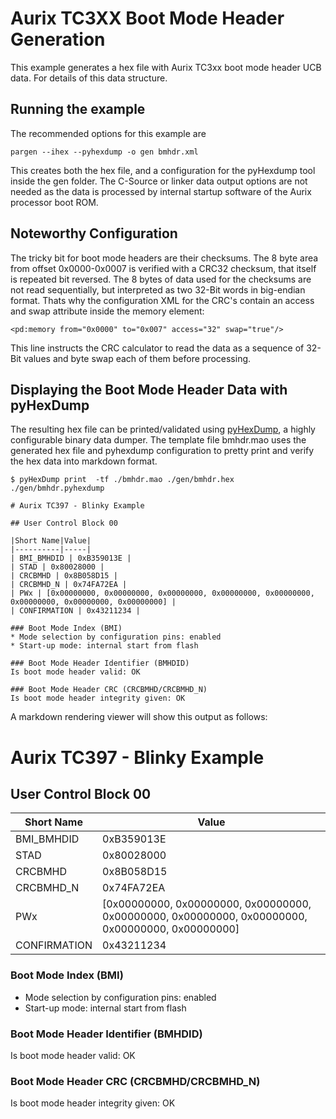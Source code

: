 # Aurix TC3XX Boot Mode Header Generation

This example generates a hex file with Aurix TC3xx boot mode header UCB data.
For details of this data structure.

## Running the example

The recommended options for this example are

    pargen --ihex --pyhexdump -o gen bmhdr.xml

This creates both the hex file, and a configuration for the pyHexdump tool
inside the gen folder. The C-Source or linker data output options are not
needed as the data is processed by internal startup software of the
Aurix processor boot ROM.

## Noteworthy Configuration

The tricky bit for boot mode headers are their checksums. The 8 byte area
from offset 0x0000-0x0007 is verified with a CRC32 checksum, that itself
is repeated bit reversed. The 8 bytes of data used for the checksums
are not read sequentially, but interpreted as two 32-Bit words in
big-endian format. Thats why the configuration XML for the CRC's contain
an access and swap attribute inside the memory element:

    <pd:memory from="0x0000" to="0x007" access="32" swap="true"/>

This line instructs the CRC calculator to read the data as a sequence
of 32-Bit values and byte swap each of them before processing.

## Displaying the Boot Mode Header Data with pyHexDump

The resulting hex file can be printed/validated using
[pyHexDump](https://github.com/BlueAndi/pyHexDump), a highly
configurable binary data dumper. The template file bmhdr.mao
uses the generated hex file and pyhexdump configuration to
pretty print and verify the hex data into markdown format.

    $ pyHexDump print  -tf ./bmhdr.mao ./gen/bmhdr.hex ./gen/bmhdr.pyhexdump

    # Aurix TC397 - Blinky Example

    ## User Control Block 00

    |Short Name|Value|
    |----------|-----|
    | BMI_BMHDID | 0xB359013E |
    | STAD | 0x80028000 |
    | CRCBMHD | 0x8B058D15 |
    | CRCBMHD_N | 0x74FA72EA |
    | PWx | [0x00000000, 0x00000000, 0x00000000, 0x00000000, 0x00000000, 0x00000000, 0x00000000, 0x00000000] |
    | CONFIRMATION | 0x43211234 |

    ### Boot Mode Index (BMI)
    * Mode selection by configuration pins: enabled
    * Start-up mode: internal start from flash

    ### Boot Mode Header Identifier (BMHDID)
    Is boot mode header valid: OK

    ### Boot Mode Header CRC (CRCBMHD/CRCBMHD_N)
    Is boot mode header integrity given: OK

A markdown rendering viewer will show this output as follows:

# Aurix TC397 - Blinky Example

## User Control Block 00

|Short Name|Value|
|----------|-----|
| BMI_BMHDID | 0xB359013E |
| STAD | 0x80028000 |
| CRCBMHD | 0x8B058D15 |
| CRCBMHD_N | 0x74FA72EA |
| PWx | [0x00000000, 0x00000000, 0x00000000, 0x00000000, 0x00000000, 0x00000000, 0x00000000, 0x00000000] |
| CONFIRMATION | 0x43211234 |

### Boot Mode Index (BMI)
* Mode selection by configuration pins: enabled
* Start-up mode: internal start from flash

### Boot Mode Header Identifier (BMHDID)
Is boot mode header valid: OK

### Boot Mode Header CRC (CRCBMHD/CRCBMHD_N)
Is boot mode header integrity given: OK
